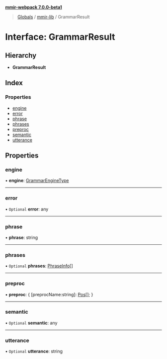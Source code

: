 **[mmir-webpack 7.0.0-beta1](../README.md)**

> [Globals](../README.md) / [mmir-lib](../modules/mmir_lib.md) / GrammarResult

# Interface: GrammarResult

## Hierarchy

* **GrammarResult**

## Index

### Properties

* [engine](mmir_lib.grammarresult.md#engine)
* [error](mmir_lib.grammarresult.md#error)
* [phrase](mmir_lib.grammarresult.md#phrase)
* [phrases](mmir_lib.grammarresult.md#phrases)
* [preproc](mmir_lib.grammarresult.md#preproc)
* [semantic](mmir_lib.grammarresult.md#semantic)
* [utterance](mmir_lib.grammarresult.md#utterance)

## Properties

### engine

•  **engine**: [GrammarEngineType](../modules/mmir_lib.md#grammarenginetype)

___

### error

• `Optional` **error**: any

___

### phrase

•  **phrase**: string

___

### phrases

• `Optional` **phrases**: [PhraseInfo](mmir_lib.phraseinfo.md)[]

___

### preproc

•  **preproc**: { [preprocName:string]: [Pos](mmir_lib.pos.md)[];  }

___

### semantic

• `Optional` **semantic**: any

___

### utterance

• `Optional` **utterance**: string
